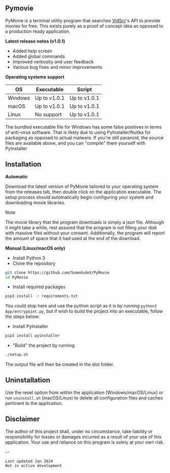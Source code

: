 ## Pymovie

PyMovie is a terminal utility program that searches [VidSrc](vidsrc.to)'s API to provide movies for free. This exists purely as a proof of concept idea as opposed to a production ready application. 

**Latest release notes (v1.0.1)**

- Added help screen
- Added global commands
- Improved verbosity and user feedback
- Various bug fixes and minor improvements

**Operating systems support**

| OS      | Executable   | Script       |
|---------|--------------|--------------|
| Windows | Up to v1.0.1 | Up to v1.0.1 |
| macOS   | Up to v1.0.1 | Up to v1.0.1 |
| Linux   | No support   | Up to v1.0.1 |

The bundled executable file for Windows has some false positives in terms of anti-virus software. That is likely due to using PyInstaller/Nuitka for packaging as opposed to actual malware. If you're still paranoid, the source files are available above, and you can "compile" them yourself with PyInstaller

## Installation

**Automatic**

Download the latest version of PyMovie tailored to your operating system from the releases tab, then double click on the application executable. The setup process should automatically begin configuring your system and downloading movie libraries. 

> [!NOTE]
> The movie library that the program downloads is simply a json file. Although it might take a while, rest assured that the program is not filling your disk with massive files without your consent. Additionally, the program will report the amount of space that it had used at the end of the download. 

**Manual (Linux/macOS only)**

- Install Python 3
- Clone the repository
```bash
git clone https://github.com/SomedudeX/PyMovie
cd PyMovie
```
- Install required packages
```bash
pip3 install -r requirements.txt
```

You could stop here and use the python script as it is by running `python3 App/entrypoint.py`, but if wish to build the project into an executable, follow the steps below:

- Install PyInstaller
```bash
pip3 install pyinstaller
```
- "Build" the project by running
```bash
./setup.sh
```
The output file will then be created in the dist folder. 

## Uninstallation
Use the reset option from within the application (Windows/macOS/Linux) or run `uninstall.sh` (macOS/Linux) to delete all configuration files and caches pertinent to the application. 

## Disclaimer

The author of this project shall, under no circumstance, take liability or responsibility for losses or damages incurred as a result of your use of this application. Your use and reliance on this program is solely at your own risk. 

--

```
Last updated Jan 2024  
Not in active development
```
